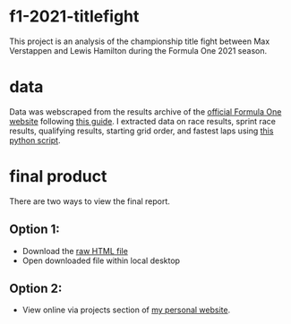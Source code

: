 # f1-2021-titlefight
This project is an analysis of the championship title fight between Max Verstappen and Lewis Hamilton during the Formula One 2021 season.

# data
Data was webscraped from the results archive of the [official Formula One website](https://www.formula1.com/en/results.html) following [this guide](https://towardsdatascience.com/formula-one-extracting-and-analysing-historical-results-19c950cda1d1). I extracted data on race results, sprint race results, qualifying results, starting grid order, and fastest laps using [this python script](f1-2021-webscrape.py).

# final product
There are two ways to view the final report.

## Option 1:
- Download the [raw HTML file](f1-2021-titlefight.html)
- Open downloaded file within local desktop

## Option 2:
- View online via projects section of [my personal website](https://www.huimarco.com/files/f1-2021-titlefight.html).
